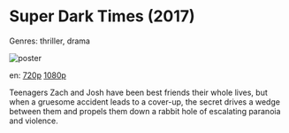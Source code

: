 # Super Dark Times (2017)

Genres: thriller, drama

![poster](http://image.tmdb.org/t/p/w500/7sJoNicLJ9EZwetp5ucjS8qQ9g1.jpg)

en:
  [720p](magnet:?xt=urn:btih:1E78254ABB5725685AD33038B06979E7C08FF1B0&tr=udp://glotorrents.pw:6969/announce&tr=udp://tracker.opentrackr.org:1337/announce&tr=udp://torrent.gresille.org:80/announce&tr=udp://tracker.openbittorrent.com:80&tr=udp://tracker.coppersurfer.tk:6969&tr=udp://tracker.leechers-paradise.org:6969&tr=udp://p4p.arenabg.ch:1337&tr=udp://tracker.internetwarriors.net:1337)
  [1080p](magnet:?xt=urn:btih:B15AF7C6B7BA2802CA4B18889943EADF35DF6A14&tr=udp://glotorrents.pw:6969/announce&tr=udp://tracker.opentrackr.org:1337/announce&tr=udp://torrent.gresille.org:80/announce&tr=udp://tracker.openbittorrent.com:80&tr=udp://tracker.coppersurfer.tk:6969&tr=udp://tracker.leechers-paradise.org:6969&tr=udp://p4p.arenabg.ch:1337&tr=udp://tracker.internetwarriors.net:1337)
  


Teenagers Zach and Josh have been best friends their whole lives, but when a gruesome accident leads to a cover-up, the secret drives a wedge between them and propels them down a rabbit hole of escalating paranoia and violence.